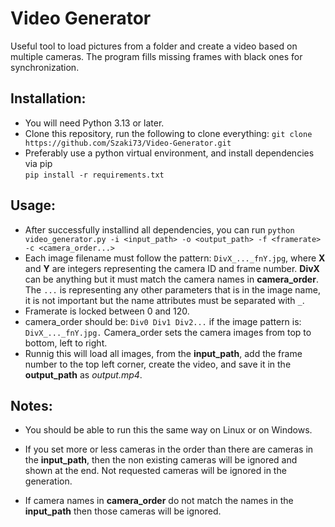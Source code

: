 # Video Generator
Useful tool to load pictures from a folder and create a video based on multiple cameras. The program fills missing frames with black ones for synchronization.

## Installation:
- You will need Python 3.13 or later.
- Clone this repository, run the following to clone everything: `git clone https://github.com/Szaki73/Video-Generator.git`
- Preferably use a python virtual environment, and install dependencies via pip\
  `pip install -r requirements.txt`

## Usage:

- After successfully installind all dependencies, you can run `python video_generator.py -i <input_path> -o <output_path> -f <framerate> -c <camera_order...>`
- Each image filename must follow the pattern: `DivX_..._fnY.jpg`, where **X** and **Y** are integers representing the camera ID and frame number. **DivX** can be anything but it must match the camera names in **camera_order**. The `...` is representing any other parameters that is in the image name, it is not important but the name attributes must be separated with `_`.
- Framerate is locked between 0 and 120.
- camera_order should be: `Div0 Div1 Div2...` if the image pattern is: `DivX_..._fnY.jpg.`
  Camera_order sets the camera images from top to bottom, left to right.
- Runnig this will load all images, from the **input_path**, add the frame number to the top left corner, create the video, and save it in the **output_path** as *output.mp4*.

## Notes:

- You should be able to run this the same way on Linux or on Windows.

- If you set more or less cameras in the order than there are cameras in the **input_path**, then the non existing cameras will be ignored and shown at the end. Not requested cameras will be ignored in the generation.
- If camera names in **camera_order** do not match the names in the **input_path** then those cameras will be ignored.






